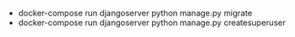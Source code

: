 - docker-compose run djangoserver python manage.py migrate
- docker-compose run djangoserver python manage.py createsuperuser

